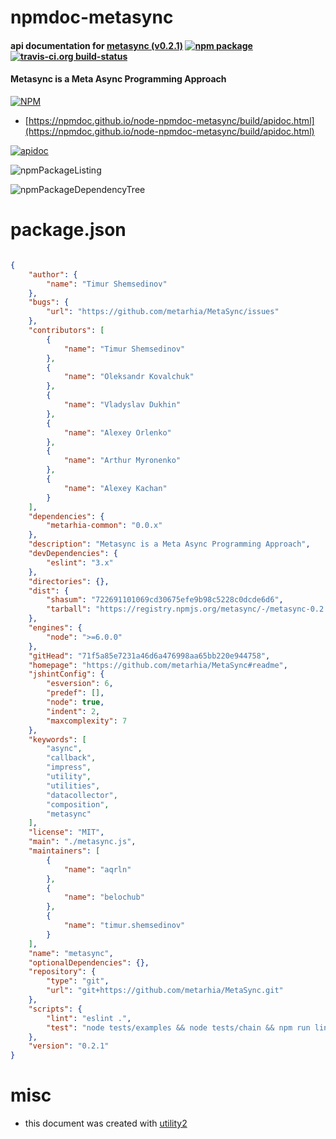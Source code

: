 # npmdoc-metasync

#### api documentation for  [metasync (v0.2.1)](https://github.com/metarhia/MetaSync#readme)  [![npm package](https://img.shields.io/npm/v/npmdoc-metasync.svg?style=flat-square)](https://www.npmjs.org/package/npmdoc-metasync) [![travis-ci.org build-status](https://api.travis-ci.org/npmdoc/node-npmdoc-metasync.svg)](https://travis-ci.org/npmdoc/node-npmdoc-metasync)

#### Metasync is a Meta Async Programming Approach

[![NPM](https://nodei.co/npm/metasync.png?downloads=true&downloadRank=true&stars=true)](https://www.npmjs.com/package/metasync)

- [https://npmdoc.github.io/node-npmdoc-metasync/build/apidoc.html](https://npmdoc.github.io/node-npmdoc-metasync/build/apidoc.html)

[![apidoc](https://npmdoc.github.io/node-npmdoc-metasync/build/screenCapture.buildCi.browser.%252Ftmp%252Fbuild%252Fapidoc.html.png)](https://npmdoc.github.io/node-npmdoc-metasync/build/apidoc.html)

![npmPackageListing](https://npmdoc.github.io/node-npmdoc-metasync/build/screenCapture.npmPackageListing.svg)

![npmPackageDependencyTree](https://npmdoc.github.io/node-npmdoc-metasync/build/screenCapture.npmPackageDependencyTree.svg)



# package.json

```json

{
    "author": {
        "name": "Timur Shemsedinov"
    },
    "bugs": {
        "url": "https://github.com/metarhia/MetaSync/issues"
    },
    "contributors": [
        {
            "name": "Timur Shemsedinov"
        },
        {
            "name": "Oleksandr Kovalchuk"
        },
        {
            "name": "Vladyslav Dukhin"
        },
        {
            "name": "Alexey Orlenko"
        },
        {
            "name": "Arthur Myronenko"
        },
        {
            "name": "Alexey Kachan"
        }
    ],
    "dependencies": {
        "metarhia-common": "0.0.x"
    },
    "description": "Metasync is a Meta Async Programming Approach",
    "devDependencies": {
        "eslint": "3.x"
    },
    "directories": {},
    "dist": {
        "shasum": "722691101069cd30675efe9b98c5228c0dcde6d6",
        "tarball": "https://registry.npmjs.org/metasync/-/metasync-0.2.1.tgz"
    },
    "engines": {
        "node": ">=6.0.0"
    },
    "gitHead": "71f5a85e7231a46d6a476998aa65bb220e944758",
    "homepage": "https://github.com/metarhia/MetaSync#readme",
    "jshintConfig": {
        "esversion": 6,
        "predef": [],
        "node": true,
        "indent": 2,
        "maxcomplexity": 7
    },
    "keywords": [
        "async",
        "callback",
        "impress",
        "utility",
        "utilities",
        "datacollector",
        "composition",
        "metasync"
    ],
    "license": "MIT",
    "main": "./metasync.js",
    "maintainers": [
        {
            "name": "aqrln"
        },
        {
            "name": "belochub"
        },
        {
            "name": "timur.shemsedinov"
        }
    ],
    "name": "metasync",
    "optionalDependencies": {},
    "repository": {
        "type": "git",
        "url": "git+https://github.com/metarhia/MetaSync.git"
    },
    "scripts": {
        "lint": "eslint .",
        "test": "node tests/examples && node tests/chain && npm run lint"
    },
    "version": "0.2.1"
}
```



# misc
- this document was created with [utility2](https://github.com/kaizhu256/node-utility2)
